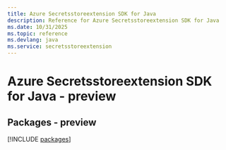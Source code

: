 ```yaml
---
title: Azure Secretsstoreextension SDK for Java
description: Reference for Azure Secretsstoreextension SDK for Java
ms.date: 10/31/2025
ms.topic: reference
ms.devlang: java
ms.service: secretsstoreextension
---
```

# Azure Secretsstoreextension SDK for Java - preview
## Packages - preview
[!INCLUDE [packages](secretsstoreextension-index.md)]